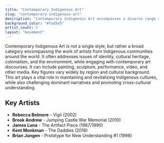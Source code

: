 ```yaml
---
title: "Contemporary Indigenous Art"
slug: "contemporary-indigenous-art"
description: "Contemporary Indigenous Art encompasses a diverse range of artistic practices by Indigenous artists, engaging with both traditional and contemporary materials and themes."
background_color: "#fad5e5"
artist_count: 5
layout: "movement"
---
```


Contemporary Indigenous Art is not a single style, but rather a broad category encompassing the work of artists from Indigenous communities around the world. It often addresses issues of identity, cultural heritage, colonialism, and the environment, while engaging with contemporary art discourses. It can include painting, sculpture, performance, video, and other media. Key figures vary widely by region and cultural background. This art plays a vital role in maintaining and revitalizing Indigenous cultures, while also challenging dominant narratives and promoting cross-cultural understanding.

## Key Artists

- **Rebecca Belmore** - Vigil (2002)
- **Brook Andrew** - Jumping Castle War Memorial (2010)
- **James Luna** - The Artifact Piece (1987/1990)
- **Kent Monkman** - The Daddies (2016)
- **Brian Jungen** - Prototype for New Understanding #1 (1998)

